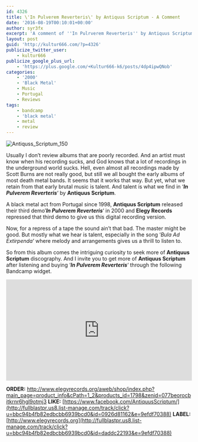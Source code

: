 ```yaml
---
id: 4326
title: \'In Pulverem Reverteris\' by Antiquus Scriptum - A Comment
date: '2016-08-19T00:10:01+00:00'
author: syr3fx
excerpt: 'A comment of ''In Pulrverem Reverteris'' by Antiquus Scriptum (2000).'
layout: post
guid: 'http://kultur666.com/?p=4326'
publicize_twitter_user:
    - kultur666
publicize_google_plus_url:
    - 'https://plus.google.com/+Kultur666-k6/posts/4dp4ipwQNob'
categories:
    - '2000'
    - 'Black Metal'
    - Music
    - Portugal
    - Reviews
tags:
    - bandcamp
    - 'black metal'
    - metal
    - review
---
```


![Antiquss_Scriptum_150](http://localhost:8080/wp-content/uploads/2016/08/antiquss_scriptum_150.jpg?w=680)

Usually I don’t review albums that are poorly recorded. And an artist must know when his recording sucks, and God knows that a lot of recordings in the underground world sucks. Hell, even almost all recordings made by Scott Burns are not really good, but still we all bought the early albums of most death metal bands. It seems that it works that way. But yet, what we retain from that early brutal music is talent. And talent is what we find in ‘***In Pulverem Reverteris***‘ by **Antiquus Scriptum**.

A black metal act from Portugal since 1998, **Antiquus Scriptum** released their third demo’***In Pulverem Reverteris***‘ in 2000 and **Elegy Records** repressed that third demo to give us this digital recording version.

Now, for a repress of a tape the sound ain’t that bad. The master might be good. But mostly what we hear is talent, especially in the song ‘*Bula Ad Extirpenda*‘ where melody and arrangements gives us a thrill to listen to.

So from this album comes the intriguing curiosity to seek more of **Antiquus Scriptum** discography. And I invite you to get more of **Antiquus Scriptum** after listening and buying ‘***In Pulverem Reverteris***‘ through the following Bandcamp widget.

<iframe style="border: 0; width: 100%; height: 274px;" src="https://bandcamp.com/EmbeddedPlayer/album=1768231833/size=large/bgcol=333333/linkcol=e99708/tracklist=false/transparent=true/" seamless></iframe>

**ORDER:** [http://www.elegyrecords.org/aweb/shop/index.php?
main\_page=product\_info&amp;cPath=1\_2&amp;products\_id=1798&amp;zenid=077beorocbitkrnr6hgl9otmj3](http://fullblastpr.us8.list-manage.com/track/click?u=bbc94b4fb82edbcbb6939bcd0&id=4ec53f3b4e&e=9efdf70388)
**LIKE:** [https://www.facebook.com/AntiquusScriptum/](http://fullblastpr.us8.list-manage.com/track/click?u=bbc94b4fb82edbcbb6939bcd0&id=0926d81162&e=9efdf70388)
**LABEL:** [http://www.elegyrecords.org](http://fullblastpr.us8.list-manage.com/track/click?u=bbc94b4fb82edbcbb6939bcd0&id=daddc22193&e=9efdf70388)